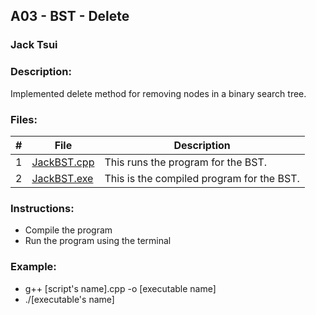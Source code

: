 ## A03 - BST - Delete
### Jack Tsui
### Description:
Implemented delete method for removing nodes in a binary search tree.

### Files:
|   #   | File            | Description                                        |
| :---: | --------------- | -------------------------------------------------- |
|   1   | [JackBST.cpp](https://github.com/jtsui23-code/3013-Algorithms/blob/main/Assignments/03-A03/JackBST.cpp)        | This runs the program for the BST.      |
|   2   | [JackBST.exe](https://github.com/jtsui23-code/3013-Algorithms/blob/main/Assignments/03-A03/JackBST.exe)          | This is the compiled program for the BST.                       |




### Instructions:

- Compile the program
- Run the program using the terminal

  
### Example:
  - g++ [script's name].cpp -o [executable name]
  - ./[executable's name]
